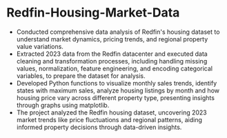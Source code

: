 # Redfin-Housing-Market-Data
- Conducted comprehensive data analysis of Redfin's housing dataset to understand market dynamics, pricing trends, and regional property value variations.
- Extracted 2023 data from the Redfin datacenter and executed data cleaning and transformation processes, including handling missing values, normalization, feature engineering, and encoding categorical variables, to prepare the dataset for analysis.
- Developed Python functions to visualize monthly sales trends, identify states with maximum sales, analyze housing listings by month and how housing price vary across different property type, presenting insights through graphs using matplotlib.
- The project analyzed the Redfin housing dataset, uncovering 2023 market trends like price fluctuations and regional patterns, aiding informed property decisions through data-driven insights.
